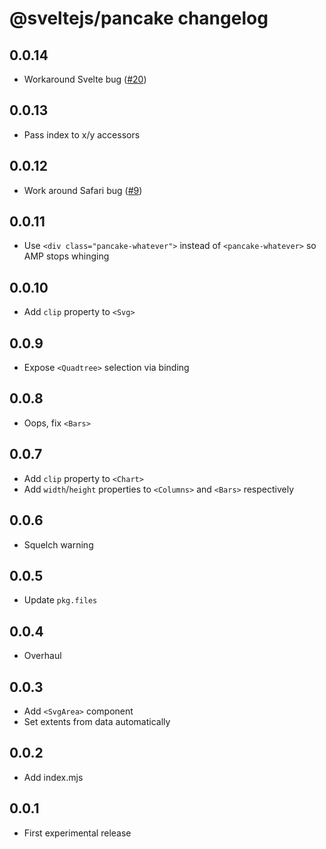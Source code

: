 # @sveltejs/pancake changelog

## 0.0.14

* Workaround Svelte bug ([#20](https://github.com/Rich-Harris/pancake/pull/20))

## 0.0.13

* Pass index to x/y accessors

## 0.0.12

* Work around Safari bug ([#9](https://github.com/Rich-Harris/pancake/issues/9))

## 0.0.11

* Use `<div class="pancake-whatever">` instead of `<pancake-whatever>` so AMP stops whinging

## 0.0.10

* Add `clip` property to `<Svg>`

## 0.0.9

* Expose `<Quadtree>` selection via binding

## 0.0.8

* Oops, fix `<Bars>`

## 0.0.7

* Add `clip` property to `<Chart>`
* Add `width`/`height` properties to `<Columns>` and `<Bars>` respectively

## 0.0.6

* Squelch warning

## 0.0.5

* Update `pkg.files`

## 0.0.4

* Overhaul

## 0.0.3

* Add `<SvgArea>` component
* Set extents from data automatically

## 0.0.2

* Add index.mjs

## 0.0.1

* First experimental release